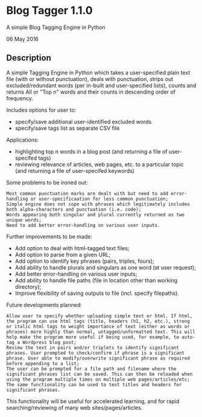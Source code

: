 # Blog Tagger 1.1.0
A simple Blog Tagging Engine in Python

06 May 2016

## Description

A simple Tagging Engine in Python which takes a user-specified plain text file (with or without punctuation), deals with
punctuation, strips out excluded/redundant words (per in-built and user-specified lists), counts and returns All or "Top n" words and their counts in descending order of frequency.

Includes options for user to:
* specify/save additional user-identified excluded words
* specify/save tags list as separate CSV file

Applications:
* highlighting top n words in a blog post (and returning a file of user-specifed tags)
* reviewing relevance of articles, web pages, etc. to a particular topic (and returning a file of user-specifed keywords)

Some problems to be ironed out:

    Most common punctuation marks are dealt with but need to add error-handling or user-specificaation for less common punctuation;
    Simple engine does not cope with phrases which legitimately includes both alpha-characters and punctuation (i.e. code);
    Words appearing both singular and plural currently returned as two unique words;
    Need to add better error-handling on various user inputs.

Further improvements to be made:

* Add option to deal with html-tagged text files;
* Add option to parse from a given URL;
* Add option to identify key phrases (pairs, triples, fours);
* Add ability to handle plurals and singulars as one word (at user request);
* Add better error-handling on various user inputs;
* Add ability to handle file paths (file in location other than working directory);
* Improve flexibility of saving outputs to file (incl. specify filepaths).

Future developments planned:

    Allow user to specify whether uploading simple text or html. If html, the program can use html tags (title, headers (h1, h2, etc.), strong or italic html tags to weight importance of text (either as words or phrases) more highly than normal, untagged/unformatted text. This will help make the program more useful if being used, for example, to auto-tag a Wordpress blog post;
    Review the text in pairs and/or triplets to identify significant phrases. User prompted to check/confirm if phrase is a significant phrase. User able to modify/overwrite significant phrase as required before appending to a list;
    The user can be prompted for a file path and filename where the significant phrases list can be saved. This can then be reloaded when using the program multiple times on multiple web pages/articles/etc;
    The same functionality can be used to test titles and headers for significant phrases.

This functionality will be useful for accelerated learning, and for rapid searching/reviewing of many web sites/pages/articles.
